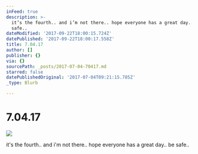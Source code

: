 ```yaml
---
inFeed: true
description: >-
  it’s the fourth.. and i’m not there.. hope everyone has a great day.. be
  safe..
dateModified: '2017-09-22T18:00:15.724Z'
datePublished: '2017-09-22T18:00:17.558Z'
title: 7.04.17
author: []
publisher: {}
via: {}
sourcePath: _posts/2017-07-04-70417.md
starred: false
datePublishedOriginal: '2017-07-04T09:21:15.785Z'
_type: Blurb

---
```

# 7.04.17
![](https://the-grid-user-content.s3-us-west-2.amazonaws.com/c19dfed1-a796-4d36-83ba-2106ad093386.jpg)

it's the fourth.. and i'm not there.. hope everyone has a great day.. be safe..